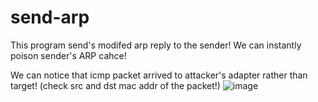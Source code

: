 # send-arp
This program send's modifed arp reply to the sender!
We can instantly poison sender's ARP cahce!

We can notice that icmp packet arrived to attacker's adapter rather than target! (check src and dst mac addr of the packet!)
![image](https://user-images.githubusercontent.com/31784008/134749284-bcab0c59-4e6a-4e62-9447-85ab443fa0b9.png)
